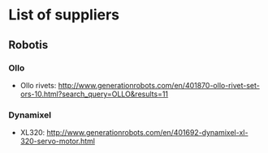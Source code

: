 # List of suppliers

## Robotis

### Ollo

- Ollo rivets: http://www.generationrobots.com/en/401870-ollo-rivet-set-ors-10.html?search_query=OLLO&results=11

### Dynamixel

- XL320: http://www.generationrobots.com/en/401692-dynamixel-xl-320-servo-motor.html
